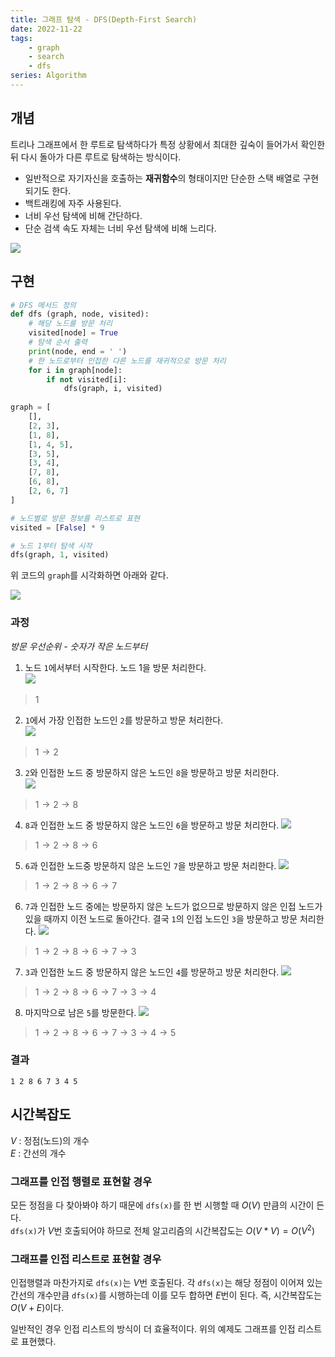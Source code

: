 ```yaml
---
title: 그래프 탐색 - DFS(Depth-First Search)
date: 2022-11-22
tags:
    - graph
    - search
    - dfs
series: Algorithm
---
```


## 개념
트리나 그래프에서 한 루트로 탐색하다가 특정 상황에서 최대한 깊숙이 들어가서 확인한 뒤 다시 돌아가 다른 루트로 탐색하는 방식이다. 
- 일반적으로 자기자신을 호출하는 **재귀함수**의 형태이지만 단순한 스택 배열로 구현되기도 한다.
- 백트래킹에 자주 사용된다.
- 너비 우선 탐색에 비해 간단하다.
- 단순 검색 속도 자체는 너비 우선 탐색에 비해 느리다.

![](./dfs-example.png)

## 구현


```python
# DFS 메서드 정의
def dfs (graph, node, visited):
    # 해당 노드를 방문 처리
    visited[node] = True
    # 탐색 순서 출력
    print(node, end = ' ')
    # 한 노드로부터 인접한 다른 노드를 재귀적으로 방문 처리
    for i in graph[node]:
        if not visited[i]:
            dfs(graph, i, visited)
            
graph = [
    [],
    [2, 3],
    [1, 8],
    [1, 4, 5],
    [3, 5],
    [3, 4],
    [7, 8],
    [6, 8],
    [2, 6, 7]
]

# 노드별로 방문 정보를 리스트로 표현
visited = [False] * 9

# 노드 1부터 탐색 시작
dfs(graph, 1, visited)
```

위 코드의 `graph`를 시각화하면 아래와 같다.

![](./p0.svg)

### 과정 
*방문 우선순위 - 숫자가 작은 노드부터*
1. 노드 `1`에서부터 시작한다. 노드 1을 방문 처리한다.  
![](./p1.svg)
> $1$

2. `1`에서 가장 인접한 노드인 `2`를 방문하고 방문 처리한다.  
![](./p2.svg)
> $1 \rightarrow 2$

3. `2`와 인접한 노드 중 방문하지 않은 노드인 `8`을 방문하고 방문 처리한다.  
![](./p3.svg)
> $1 \rightarrow 2 \rightarrow 8$

4. `8`과 인접한 노드 중 방문하지 않은 노드인 `6`을 방문하고 방문 처리한다.
![](./p4.svg)
> $1 \rightarrow 2 \rightarrow 8 \rightarrow 6$

5. `6`과 인접한 노드중 방문하지 않은 노드인 `7`을 방문하고 방문 처리한다.
![](./p5.svg)
> $1 \rightarrow 2 \rightarrow 8 \rightarrow 6 \rightarrow 7$

6. `7`과 인접한 노드 중에는 방문하지 않은 노드가 없으므로 방문하지 않은 인접 노드가 있을 때까지 이전 노드로 돌아간다. 결국 `1`의 인접 노드인 `3`을 방문하고 방문 처리한다.
![](./p6.svg)
> $1 \rightarrow 2 \rightarrow 8 \rightarrow 6 \rightarrow 7 \rightarrow 3$

7. `3`과 인접한 노드 중 방문하지 않은 노드인 `4`를 방문하고 방문 처리한다.
![](./p7.svg)
> $1 \rightarrow 2 \rightarrow 8 \rightarrow 6 \rightarrow 7 \rightarrow 3 \rightarrow 4$

8. 마지막으로 남은 `5`를 방문한다.
![](./p8.svg)
> $1 \rightarrow 2 \rightarrow 8 \rightarrow 6 \rightarrow 7 \rightarrow 3 \rightarrow 4 \rightarrow 5$

### 결과
```text
1 2 8 6 7 3 4 5 
```

## 시간복잡도

$V$ : 정점(노드)의 개수  
$E$ : 간선의 개수

### 그래프를 인접 행렬로 표현할 경우  
모든 정점을 다 찾아봐야 하기 때문에 `dfs(x)`를 한 번 시행할 때 $O(V)$ 만큼의 시간이 든다.  
`dfs(x)`가 $V$번 호출되어야 하므로 전체 알고리즘의 시간복잡도는 $O(V*V) = O(V^2)$

### 그래프를 인접 리스트로 표현할 경우  
인접행렬과 마찬가지로 `dfs(x)`는 $V$번 호출된다.
각 `dfs(x)`는 해당 정점이 이어져 있는 간선의 개수만큼 `dfs(x)`를 시행하는데 이를 모두 합하면 $E$번이 된다.
즉, 시간복잡도는 $O(V+E)$이다.

일반적인 경우 인접 리스트의 방식이 더 효율적이다. 위의 예제도 그래프를 인접 리스트로 표현했다.